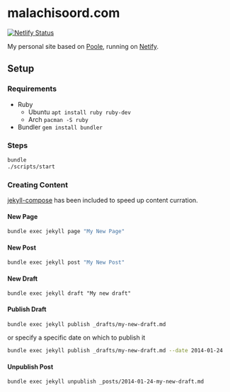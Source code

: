 # malachisoord.com

[![Netlify Status](https://api.netlify.com/api/v1/badges/9d3d8828-c3f5-4150-b051-15f707c14ae9/deploy-status)](https://app.netlify.com/sites/malachisoord/deploys)

My personal site based on [Poole][0], running on [Netify][2].

## Setup

### Requirements

- Ruby
  - Ubuntu `apt install ruby ruby-dev`
  - Arch `pacman -S ruby`
- Bundler `gem install bundler`

### Steps


```bash
bundle
./scripts/start
```

### Creating Content

[jekyll-compose][1] has been included to speed up content curration.

#### New Page

```bash
bundle exec jekyll page "My New Page"
```

#### New Post

```bash
bundle exec jekyll post "My New Post"
```

#### New Draft

`bundle exec jekyll draft "My new draft"`

#### Publish Draft

```bash
bundle exec jekyll publish _drafts/my-new-draft.md
```

or specify a specific date on which to publish it

```bash
bundle exec jekyll publish _drafts/my-new-draft.md --date 2014-01-24
```

#### Unpublish Post

```
bundle exec jekyll unpublish _posts/2014-01-24-my-new-draft.md
```

[0]: http://getpoole.com/
[1]: https://github.com/jekyll/jekyll-compose
[2]: https://www.netlify.com

